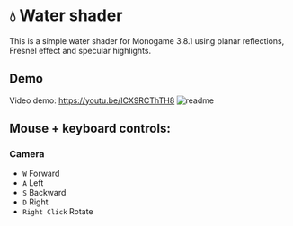 # 💧 Water shader
This is a simple water shader for Monogame 3.8.1 using planar reflections, Fresnel effect and specular highlights.

## Demo
Video demo: https://youtu.be/ICX9RCThTH8
![readme](https://github.com/gabdigiorgio/water/assets/102607654/c8d04f08-01b0-4863-8c4a-ce5e64fed24c)

## Mouse + keyboard controls:
### Camera
- `W` Forward
- `A` Left
- `S` Backward
- `D` Right
- `Right Click` Rotate
